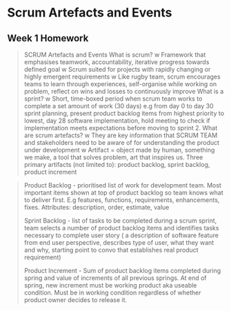# Scrum Artefacts and Events
## Week 1 Homework

	
>	SCRUM Artefacts and Events
	What is scrum?
	w Framework that emphasises teamwork, accountability, iterative progress towards defined goal 
	w Scrum suited for projects with rapidly changing or highly emergent requirements
	w Like rugby team, scrum encourages teams to learn through experiences, self-organise while working on problem, reflect on wins and losses to continuously improve
	What is a sprint?
	w Short, time-boxed period when scrum team works to complete a set amount of work (30 days) e.g from day 0 to day 30 sprint planning, present product backlog items from highest priority to lowest, day 28 software implementation, hold meeting to check if implementation meets expectations before moving to sprint 2. 
	What are scrum artefacts?
	w They are key information that SCRUM TEAM and stakeholders need to be aware of for understanding the product under development
	w Artifact = object made by human, something we make, a tool that solves problem, art that inspires us.
Three primary artifacts (not limited to): product backlog, sprint backlog, product increment

> Product Backlog - prioritised list of work for development team. Most important items shown at top of product backlog so team knows what to deliver first. E.g features, functions, requirements, enhancements, fixes. Attributes: description, order, estimate, value 
>
>Sprint Backlog - list of tasks to be completed during a scrum sprint, team selects a number of product backlog items and identifies tasks necessary to complete user story ( a description of software feature from end user perspective, describes type of user, what they want and why, starting point to convo that establishes real product requirement)
>
>Product Increment - Sum of product backlog items completed during spring and value of increments of all previous springs. At end of spring, new increment must be working product aka useable condition. Must be in working condition regardless of whether product owner decides to release it. 